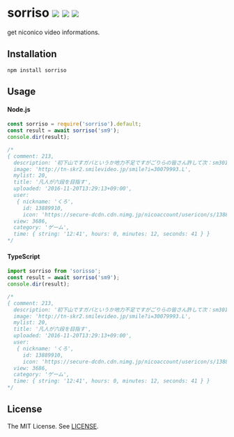 sorriso [![][mit-badge]][mit] [![][travis-badge]][travis] [![][greenkeeper-badge]][greenkeeper]
==========
get niconico video informations.

Installation
----------
```
npm install sorriso
```

Usage
----------

#### Node.js
```js
const sorriso = require('sorriso').default;
const result = await sorriso('sm9');
console.dir(result);

/*
{ comment: 213,
  description: '初下山ですガバというか地力不足ですがごりらの皆さん許して次：sm30123105https://twitter.com/kuro1234502IIDX ID:0324-3161【追記】リオール兄貴、ぽく兄貴、からすまる兄貴、広告ありがとうございます！',
  image: 'http://tn-skr2.smilevideo.jp/smile?i=30079993.L',
  mylist: 20,
  title: '凡人が六段を目指す',
  uploaded: '2016-11-20T13:29:13+09:00',
  user: 
   { nickname: 'くろ',
     id: 13889910,
     icon: 'https://secure-dcdn.cdn.nimg.jp/nicoaccount/usericon/s/1388/13889910.jpg?1475317221' },
  view: 3686,
  category: 'ゲーム',
  time: { string: '12:41', hours: 0, minutes: 12, seconds: 41 } }
*/
```

#### TypeScript
```ts
import sorriso from 'sorisso';
const result = await sorriso('sm9');
console.dir(result);

/* 
{ comment: 213,
  description: '初下山ですガバというか地力不足ですがごりらの皆さん許して次：sm30123105https://twitter.com/kuro1234502IIDX ID:0324-3161【追記】リオール兄貴、ぽく兄貴、からすまる兄貴、広告ありがとうございます！',
  image: 'http://tn-skr2.smilevideo.jp/smile?i=30079993.L',
  mylist: 20,
  title: '凡人が六段を目指す',
  uploaded: '2016-11-20T13:29:13+09:00',
  user: 
   { nickname: 'くろ',
     id: 13889910,
     icon: 'https://secure-dcdn.cdn.nimg.jp/nicoaccount/usericon/s/1388/13889910.jpg?1475317221' },
  view: 3686,
  category: 'ゲーム',
  time: { string: '12:41', hours: 0, minutes: 12, seconds: 41 } }
*/
```

License
----------
The MIT License. See [LICENSE](LICENSE).

[mit]: http://opensource.org/licenses/MIT
[mit-badge]:https://img.shields.io/badge/license-MIT-444444.svg?style=flat-square
[travis]: https://travis-ci.org/prezzemolo/sorriso
[travis-badge]: https://img.shields.io/travis/prezzemolo/sorriso/master.svg?style=flat-square
[greenkeeper]: https://greenkeeper.io/
[greenkeeper-badge]: https://badges.greenkeeper.io/prezzemolo/sorriso.svg

